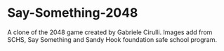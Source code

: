# Say-Something-2048
A clone of the 2048 game created by Gabriele Cirulli. Images add from SCHS, Say Something and Sandy Hook foundation safe school program.
